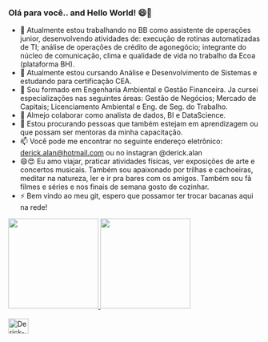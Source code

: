 ### Olá para você.. and Hello World! 😄👋


- 🔭 Atualmente estou trabalhando no BB como assistente de operações junior, desenvolvendo atividades de: execução de rotinas automatizadas de TI; análise de operações de crédito de agonegócio; integrante do núcleo de comunicação, clima e qualidade de vida no trabalho da Ecoa (plataforma BH).
- 🌱 Atualmente estou cursando Análise e Desenvolvimento de Sistemas e estudando para certificação CEA.
- 💬 Sou formado em Engenharia Ambiental e Gestão Financeira. Ja cursei especializações nas seguintes áreas: Gestão de Negócios; Mercado de Capitais; Licenciamento Ambiental e Eng. de Seg. do Trabalho.
- 👯 Almejo colaborar como analista de dados, BI e DataScience.
- 🤔 Estou procurando pessoas que também estejam em aprendizagem ou que possam ser mentoras da minha capacitação.
- 📫 Você pode me encontrar no seguinte endereço eletrônico: derick.alan@hotmail.com ou no instagran @derick.alan
- 😄😍 Eu amo viajar, praticar atividades físicas, ver exposições de arte e concertos musicais. Também sou apaixonado por trilhas e cachoeiras, meditar na natureza, ler e ir pra bares com os amigos. Também sou fã filmes e séries e nos finais de semana gosto de cozinhar.
- ⚡ Bem vindo ao meu git, espero que possamor ter trocar bacanas aqui na rede!

<div>
  <a href="https://github.com/derickalan">
  <img height="180em" src="https://github-readme-stats.vercel.app/api?username=derickalan&show_icons=fal&theme=dracula&include_all_commits=true&count_private=true"/>
  <img height="180em" src="https://github-readme-stats.vercel.app/api/top-langs/?username=derickalan&layout=compact&langs_count=16&theme=dracula"/> 
</div>


<div>
  <a href="https://img.shields.io/badge/Gmail-D14836?style=for-the-badge&logo=gmail&logoColor=white"
</div>

<div>
  <a href="	https://img.shields.io/badge/HTML-239120?style=for-the-badge&logo=html5&logoColor=white"
</div>

<div style=""display: inline_block"><br>
  <img align-"center" alt="Derick-git" height="30" width="40" src="https://cdn.jsdelivr.net/gh/devicons/devicon@v2.15.1/devicon.min.css">

  <link rel="stylesheet" href="https://cdn.jsdelivr.net/gh/devicons/devicon@v2.15.1/devicon.min.css">
  <link rel="stylesheet" href="https://cdn.jsdelivr.net/gh/devicons/devicon@v2.15.1/devicon.min.css">

</div>
